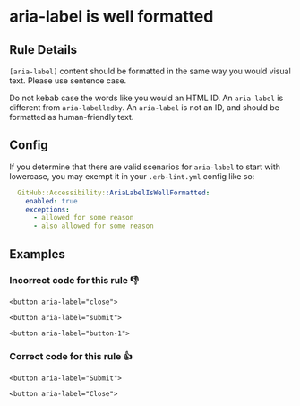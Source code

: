 # aria-label is well formatted

## Rule Details

`[aria-label]` content should be formatted in the same way you would visual text. Please use sentence case.

Do not kebab case the words like you would an HTML ID. An `aria-label` is different from `aria-labelledby`.
An `aria-label` is not an ID, and should be formatted as human-friendly text.

## Config

If you determine that there are valid scenarios for `aria-label` to start with lowercase, you may exempt it in your `.erb-lint.yml` config like so:

```yml
  GitHub::Accessibility::AriaLabelIsWellFormatted:
    enabled: true
    exceptions:
      - allowed for some reason
      - also allowed for some reason
```

## Examples

### **Incorrect** code for this rule 👎

```erb
<button aria-label="close">
```

```erb
<button aria-label="submit">
```

```erb
<button aria-label="button-1">
```

### **Correct** code for this rule  👍

```erb
<button aria-label="Submit">
````

```erb
<button aria-label="Close">
````

